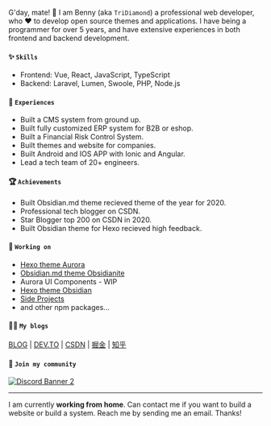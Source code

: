 <!--
**TriDiamond/TriDiamond** is a ✨ _special_ ✨ repository because its `README.md` (this file) appears on your GitHub profile.

Here are some ideas to get you started:

- 🔭 I’m currently working on ...
- 🌱 I’m currently learning ...
- 👯 I’m looking to collaborate on ...
- 🤔 I’m looking for help with ...
- 💬 Ask me about ...
- 📫 How to reach me: ...
- 😄 Pronouns: ...
- ⚡ Fun fact: ...
-->

G'day, mate! 👋 I am Benny (aka `TriDiamond`) a professional web developer, who ❤️ to develop open source themes and applications. I have being a programmer for over 5 years, and have extensive experiences in both frontend and backend development. 

#### ✨ `Skills`

- Frontend: Vue, React, JavaScript, TypeScript
- Backend: Laravel, Lumen, Swoole, PHP, Node.js 

#### 📜 `Experiences`

- Built a CMS system from ground up.
- Built fully customized ERP system for B2B or eshop.
- Built a Financial Risk Control System.
- Built themes and website for companies.
- Built Android and IOS APP with Ionic and Angular.
- Lead a tech team of 20+ engineers. 

#### 🏆 `Achievements`

- Built Obsidian.md theme recieved theme of the year for 2020.
- Professional tech blogger on CSDN.
- Star Blogger top 200 on CSDN in 2020.
- Built Obsidian theme for Hexo recieved high feedback.

#### 🔭 `Working on`

- [Hexo theme Aurora](https://github.com/auroral-ui/hexo-theme-aurora)
- [Obsidian.md theme Obsidianite](https://github.com/TriDiamond/Obsidian-Obsidianite)
- Aurora UI Components - WIP
- [Hexo theme Obsidian](https://github.com/TriDiamond/hexo-theme-obsidian)
- [Side Projects](https://github.com/TriDiamond/projects)
- and other npm packages...

#### ✍🏻 `My blogs`

[BLOG](https://tridiamond.tech) | [DEV.TO](https://dev.to/tridiamond) | [CSDN](https://blog.csdn.net/TriDiamond6) | [掘金](https://juejin.im/user/1873223546578589/posts) | [知乎](https://www.zhihu.com/people/tridiamond)

#### 💬 `Join my community`

<a href="https://discord.gg/VC7CrYfds5"><img src="https://discordapp.com/api/guilds/801943105913225246/widget.png?style=banner2" alt="Discord Banner 2"/></a>

---

I am currently **working from home**. Can contact me if you want to build a website or build a system. Reach me by sending me an email. Thanks!


